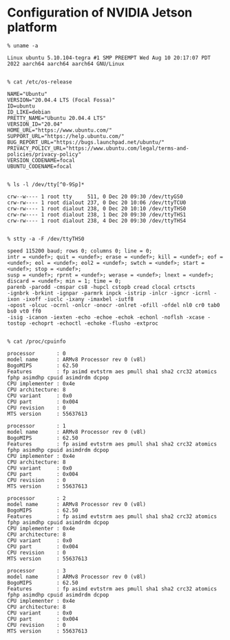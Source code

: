 # Configuration of NVIDIA Jetson platform

    % uname -a

    Linux ubuntu 5.10.104-tegra #1 SMP PREEMPT Wed Aug 10 20:17:07 PDT 2022 aarch64 aarch64 aarch64 GNU/Linux


    % cat /etc/os-release

    NAME="Ubuntu"
    VERSION="20.04.4 LTS (Focal Fossa)"
    ID=ubuntu
    ID_LIKE=debian
    PRETTY_NAME="Ubuntu 20.04.4 LTS"
    VERSION_ID="20.04"
    HOME_URL="https://www.ubuntu.com/"
    SUPPORT_URL="https://help.ubuntu.com/"
    BUG_REPORT_URL="https://bugs.launchpad.net/ubuntu/"
    PRIVACY_POLICY_URL="https://www.ubuntu.com/legal/terms-and-policies/privacy-policy"
    VERSION_CODENAME=focal
    UBUNTU_CODENAME=focal


    % ls -l /dev/tty[^0-9Sp]*

    crw--w---- 1 root tty     511, 0 Dec 20 09:30 /dev/ttyGS0
    crw-rw---- 1 root dialout 237, 0 Dec 20 10:06 /dev/ttyTCU0
    crw-rw---- 1 root dialout 238, 0 Dec 20 10:10 /dev/ttyTHS0
    crw-rw---- 1 root dialout 238, 1 Dec 20 09:30 /dev/ttyTHS1
    crw-rw---- 1 root dialout 238, 4 Dec 20 09:30 /dev/ttyTHS4


    % stty -a -F /dev/ttyTHS0

    speed 115200 baud; rows 0; columns 0; line = 0;
    intr = <undef>; quit = <undef>; erase = <undef>; kill = <undef>; eof = <undef>; eol = <undef>; eol2 = <undef>; swtch = <undef>; start = <undef>; stop = <undef>;
    susp = <undef>; rprnt = <undef>; werase = <undef>; lnext = <undef>; discard = <undef>; min = 1; time = 0;
    parenb -parodd -cmspar cs8 -hupcl cstopb cread clocal crtscts
    -ignbrk -brkint -ignpar -parmrk inpck -istrip -inlcr -igncr -icrnl -ixon -ixoff -iuclc -ixany -imaxbel -iutf8
    -opost -olcuc -ocrnl -onlcr -onocr -onlret -ofill -ofdel nl0 cr0 tab0 bs0 vt0 ff0
    -isig -icanon -iexten -echo -echoe -echok -echonl -noflsh -xcase -tostop -echoprt -echoctl -echoke -flusho -extproc


    % cat /proc/cpuinfo

    processor       : 0
    model name      : ARMv8 Processor rev 0 (v8l)
    BogoMIPS        : 62.50
    Features        : fp asimd evtstrm aes pmull sha1 sha2 crc32 atomics fphp asimdhp cpuid asimdrdm dcpop
    CPU implementer : 0x4e
    CPU architecture: 8
    CPU variant     : 0x0
    CPU part        : 0x004
    CPU revision    : 0
    MTS version     : 55637613

    processor       : 1
    model name      : ARMv8 Processor rev 0 (v8l)
    BogoMIPS        : 62.50
    Features        : fp asimd evtstrm aes pmull sha1 sha2 crc32 atomics fphp asimdhp cpuid asimdrdm dcpop
    CPU implementer : 0x4e
    CPU architecture: 8
    CPU variant     : 0x0
    CPU part        : 0x004
    CPU revision    : 0
    MTS version     : 55637613

    processor       : 2
    model name      : ARMv8 Processor rev 0 (v8l)
    BogoMIPS        : 62.50
    Features        : fp asimd evtstrm aes pmull sha1 sha2 crc32 atomics fphp asimdhp cpuid asimdrdm dcpop
    CPU implementer : 0x4e
    CPU architecture: 8
    CPU variant     : 0x0
    CPU part        : 0x004
    CPU revision    : 0
    MTS version     : 55637613

    processor       : 3
    model name      : ARMv8 Processor rev 0 (v8l)
    BogoMIPS        : 62.50
    Features        : fp asimd evtstrm aes pmull sha1 sha2 crc32 atomics fphp asimdhp cpuid asimdrdm dcpop
    CPU implementer : 0x4e
    CPU architecture: 8
    CPU variant     : 0x0
    CPU part        : 0x004
    CPU revision    : 0
    MTS version     : 55637613
